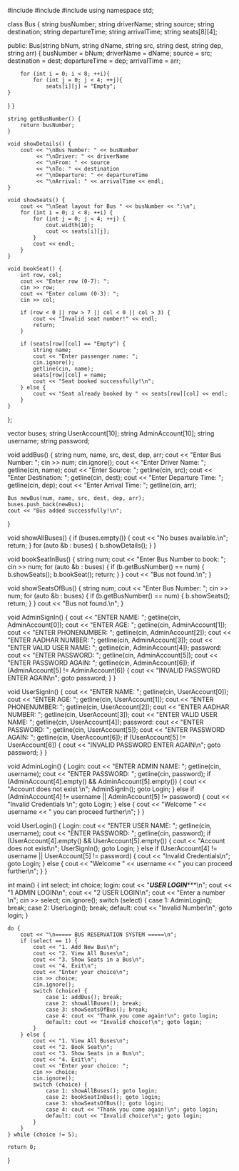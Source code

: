 
#include <iostream>
#include <string>
#include <vector>
using namespace std;

class Bus {
    string busNumber;
    string driverName;
    string source;
    string destination;
    string departureTime;
    string arrivalTime;
    string seats[8][4];

public:
    Bus(string bNum, string dName, string src, string dest, string dep, string arr) {
        busNumber = bNum;
        driverName = dName;
        source = src;
        destination = dest;
        departureTime = dep;
        arrivalTime = arr;

        for (int i = 0; i < 8; ++i){
            for (int j = 0; j < 4; ++j){
                seats[i][j] = "Empty";
    } 
}
}

    string getBusNumber() {
        return busNumber;
    }

    void showDetails() {
        cout << "\nBus Number: " << busNumber
             << "\nDriver: " << driverName
             << "\nFrom: " << source
             << "\nTo: " << destination
             << "\nDeparture: " << departureTime
             << "\nArrival: " << arrivalTime << endl;
    }

    void showSeats() {
        cout << "\nSeat layout for Bus " << busNumber << ":\n";
        for (int i = 0; i < 8; ++i) {
            for (int j = 0; j < 4; ++j) {
                cout.width(10);
                cout << seats[i][j];
            }
            cout << endl;
        }
    }

    void bookSeat() {
        int row, col;
        cout << "Enter row (0-7): ";
        cin >> row;
        cout << "Enter column (0-3): ";
        cin >> col;

        if (row < 0 || row > 7 || col < 0 || col > 3) {
            cout << "Invalid seat number!" << endl;
            return;
        }

        if (seats[row][col] == "Empty") {
            string name;
            cout << "Enter passenger name: ";
            cin.ignore();
            getline(cin, name);
            seats[row][col] = name;
            cout << "Seat booked successfully!\n";
        } else {
            cout << "Seat already booked by " << seats[row][col] << endl;
        }
    }
};

vector<Bus> buses;
string UserAccount[10];
string AdminAccount[10];
string username;
string password;

void addBus() {
    string num, name, src, dest, dep, arr;
    cout << "Enter Bus Number: ";
    cin >> num;
    cin.ignore();
    cout << "Enter Driver Name: ";
    getline(cin, name);
    cout << "Enter Source: ";
    getline(cin, src);
    cout << "Enter Destination: ";
    getline(cin, dest);
    cout << "Enter Departure Time: ";
    getline(cin, dep);
    cout << "Enter Arrival Time: ";
    getline(cin, arr);

    Bus newBus(num, name, src, dest, dep, arr);
    buses.push_back(newBus);
    cout << "Bus added successfully!\n";
}

void showAllBuses() {
    if (buses.empty()) {
        cout << "No buses available.\n";
        return;
    }
    for (auto &b : buses) {
        b.showDetails();
    }
}

void bookSeatInBus() {
    string num;
    cout << "Enter Bus Number to book: ";
    cin >> num;
    for (auto &b : buses) {
        if (b.getBusNumber() == num) {
            b.showSeats();
            b.bookSeat();
            return;
        }
    }
    cout << "Bus not found.\n";
}

void showSeatsOfBus() {
    string num;
    cout << "Enter Bus Number: ";
    cin >> num;
    for (auto &b : buses) {
        if (b.getBusNumber() == num) {
            b.showSeats();
            return;
        }
    }
    cout << "Bus not found.\n";
}

void AdminSignIn() {
    cout << "ENTER NAME: "; getline(cin, AdminAccount[0]);
    cout << "ENTER AGE: "; getline(cin, AdminAccount[1]);
    cout << "ENTER PHONENUMBER: "; getline(cin, AdminAccount[2]);
    cout << "ENTER AADHAR NUMBER: "; getline(cin, AdminAccount[3]);
    cout << "ENTER VALID USER NAME: "; getline(cin, AdminAccount[4]);
password:
    cout << "ENTER PASSWORD: "; getline(cin, AdminAccount[5]);
    cout << "ENTER PASSWORD AGAIN: "; getline(cin, AdminAccount[6]);
    if (AdminAccount[5] != AdminAccount[6]) {
        cout << "INVALID PASSWORD ENTER AGAIN\n";
        goto password;
    }
}

void UserSignIn() {
    cout << "ENTER NAME: "; getline(cin, UserAccount[0]);
    cout << "ENTER AGE: "; getline(cin, UserAccount[1]);
    cout << "ENTER PHONENUMBER: "; getline(cin, UserAccount[2]);
    cout << "ENTER AADHAR NUMBER: "; getline(cin, UserAccount[3]);
    cout << "ENTER VALID USER NAME: "; getline(cin, UserAccount[4]);
password:
    cout << "ENTER PASSWORD: "; getline(cin, UserAccount[5]);
    cout << "ENTER PASSWORD AGAIN: "; getline(cin, UserAccount[6]);
    if (UserAccount[5] != UserAccount[6]) {
        cout << "INVALID PASSWORD ENTER AGAIN\n";
        goto password;
    }
}

void AdminLogin() {
Login:
    cout << "ENTER ADMIN NAME: "; getline(cin, username);
    cout << "ENTER PASSWORD: "; getline(cin, password);
    if (AdminAccount[4].empty() && AdminAccount[5].empty()) {
        cout << "Account does not exist \n";
        AdminSignIn();
        goto Login;
    } else if (AdminAccount[4] != username || AdminAccount[5] != password) {
        cout << "Invalid Credentials \n";
        goto Login;
    } else {
        cout << "Welcome " << username << " you can proceed further\n";
    }
}

void UserLogin() {
Login:
    cout << "ENTER USER NAME: "; getline(cin, username);
    cout << "ENTER PASSWORD: "; getline(cin, password);
    if (UserAccount[4].empty() && UserAccount[5].empty()) {
        cout << "Account does not exist\n";
        UserSignIn();
        goto Login;
    } else if (UserAccount[4] != username || UserAccount[5] != password) {
        cout << "Invalid Credentials\n";
        goto Login;
    } else {
        cout << "Welcome " << username << " you can proceed further\n";
    }
}

int main() {
    int select;
    int choice;
login:
    cout << "*************USER LOGIN****************\n";
    cout << "1 ADMIN LOGIN\n";
    cout << "2 USER LOGIN\n";
    cout << "Enter a number \n";
    cin >> select;
    cin.ignore();
    switch (select) {
        case 1: AdminLogin(); break;
        case 2: UserLogin(); break;
        default:
            cout << "Invalid Number\n";
            goto login;
    }

    do {
        cout << "\n===== BUS RESERVATION SYSTEM =====\n";
        if (select == 1) {
            cout << "1. Add New Bus\n";
            cout << "2. View All Buses\n";
            cout << "3. Show Seats in a Bus\n";
            cout << "4. Exit\n";
            cout << "Enter your choice\n";
            cin >> choice;
            cin.ignore();
            switch (choice) {
                case 1: addBus(); break;
                case 2: showAllBuses(); break;
                case 3: showSeatsOfBus(); break;
                case 4: cout << "Thank you come again!\n"; goto login;
                default: cout << "Invalid choice!\n"; goto login;
            }
        } else {
            cout << "1. View All Buses\n";
            cout << "2. Book Seat\n";
            cout << "3. Show Seats in a Bus\n";
            cout << "4. Exit\n";
            cout << "Enter your choice: ";
            cin >> choice;
            cin.ignore();
            switch (choice) {
                case 1: showAllBuses(); goto login;
                case 2: bookSeatInBus(); goto login;
                case 3: showSeatsOfBus(); goto login;
                case 4: cout << "Thank you come again!\n"; goto login;
                default: cout << "Invalid choice!\n"; goto login;
            }
        }
    } while (choice != 5);

    return 0;
}

    
    


